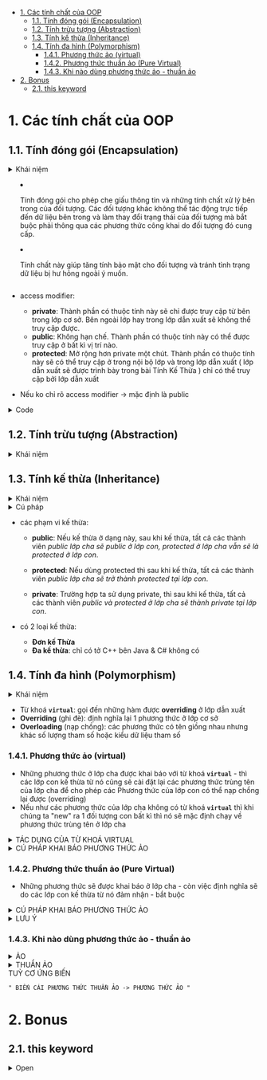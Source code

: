 - [1. Các tính chất của OOP](#1-các-tính-chất-của-oop)
  - [1.1. Tính đóng gói (Encapsulation)](#11-tính-đóng-gói-encapsulation)
  - [1.2. Tính trừu tượng (Abstraction)](#12-tính-trừu-tượng-abstraction)
  - [1.3. Tính kế thừa (Inheritance)](#13-tính-kế-thừa-inheritance)
  - [1.4. Tính đa hình (Polymorphism)](#14-tính-đa-hình-polymorphism)
    - [1.4.1. Phương thức ảo (virtual)](#141-phương-thức-ảo-virtual)
    - [1.4.2. Phương thức thuần ảo (Pure Virtual)](#142-phương-thức-thuần-ảo-pure-virtual)
    - [1.4.3. Khi nào dùng phương thức ảo - thuần ảo](#143-khi-nào-dùng-phương-thức-ảo---thuần-ảo)
- [2. Bonus](#2-bonus)
  - [2.1. this keyword](#21-this-keyword)

# 1. Các tính chất của OOP
## 1.1. Tính đóng gói (Encapsulation)

<details>
<summary> Khái niệm <summary>

- Tính đóng gói cho phép che giấu thông tin và những tính chất xử lý bên trong của đối tượng. Các đối tượng khác không thể tác động trực tiếp đến dữ liệu bên trong và làm thay đổi trạng thái của đối tượng mà bắt buộc phải thông qua các phương thức công khai do đối tượng đó cung cấp.

- Tính chất này giúp tăng tính bảo mật cho đối tượng và tránh tình trạng dữ liệu bị hư hỏng ngoài ý muốn.

</details>

- access modifier:
    + **private**: Thành phần có thuộc tính này sẽ chỉ được truy cập từ bên trong lớp cơ sở.
Bên ngoài lớp hay trong lớp dẫn xuất sẽ không thể truy cập được.
    + **public**: Không hạn chế. Thành phần có thuộc tính này có thể được truy cập ở bất kì vị trí nào.
    + **protected**: Mở rộng hơn private một chút. Thành phần có thuộc tính này sẽ có thể truy cập ở trong nội bộ lớp 
và trong lớp dẫn xuất ( lớp dẫn xuất sẽ được trình bày trong bài Tính Kế Thừa ) chỉ có thể truy cập bởi lớp dẫn xuất

- Nếu ko chỉ rõ access modifier -> mặc định là public

<details>
<summary> Code </summary>

```cpp

class Workers
{
private:
    string fullName;
    int age;
    string sex;
    string address;
    string phone;

public:
    Workers();
    void input();
    void output();
    ~Workers();
};

```

</details>


## 1.2. Tính trừu tượng (Abstraction)

<details>
<summary> Khái niệm </summary>

- Tính trừu tượng giúp loại bỏ những thứ phức tạp, không cần thiết của đối tượng và chỉ tập trung vào những gì cốt lõi, quan trọng.
- Ví dụ: 
  - Quản lý nhân viên thì chỉ cần quan tâm đến những thông tin như:
    - Họ tên
    - Ngày sinh
    - Giới tính
    - …
  - Chứ không cần phải quản lý thêm thông tin về:
    - Chiều cao
    - Cân nặng
    - Sở thích
    - Màu da
    - …

</details>

## 1.3. Tính kế thừa (Inheritance)

<details>
<summary> Khái niệm </summary>

- Đây là tính chất được sử dụng khá nhiều. Tính kế thừa cho phép xây dựng một lớp mới (lớp Con), kế thừa và tái sử dụng các thuộc tính, phương thức dựa trên lớp cũ (lớp Cha) đã có trước đó.
- Các lớp Con kế thừa toàn bộ thành phần của lớp Cha và không cần phải định nghĩa lại. Lớp Con có thể mở rộng các thành phần kế thừa hoặc bổ sung những thành phần mới.
- Ví dụ:
  - Lớp Cha là smartphone, có các thuộc tính: màu sắc, bộ nhớ, hệ điều hành…
  - Các lớp Con là iPhone, Samsung, Oppo cũng có các thuộc tính: màu sắc, bộ nhớ, hệ điều hành…

</details>

<details>
<summary> Cú pháp </summary>

```
class <tên class con> : < access modifier> <tên class cha>
```

```cpp
class child : public parent
```
- ***Nếu không chỉ rõ access modifier thì mặc định là private***

</details>

- các phạm vi kế thừa:
  - **public**: Nếu kế thừa ở dạng này, sau khi kế thừa, tất cả các thành viên *public lớp cha sẽ public ở lớp con, protected ở lớp cha vẫn sẽ là protected ở lớp con*.

  - **protected**: Nếu dùng protected thì sau khi kế thừa, tất cả các thành viên *public lớp cha sẽ trở thành protected tại lớp con*.

  - **private**: Trường hợp ta sử dụng private, thì sau khi kế thừa, tất cả các thành viên *public và protected ở lớp cha sẽ thành private tại lớp con*.

- có 2 loại kế thừa:
  - **Đơn kế Thừa**  
  - **Đa kế thừa**: chỉ có tở C++ bên Java & C# không có 


## 1.4. Tính đa hình (Polymorphism)

<details>
<summary> Khái niệm </summary>

- Tính đa hình trong lập trình OOP cho phép các đối tượng khác nhau thực thi chức năng giống nhau theo những cách khác nhau.
- Ví dụ:
  - Ở lớp smartphone, mỗi một dòng máy đều kế thừa các thành phần của lớp cha nhưng iPhone chạy trên hệ điều hành iOS, còn Samsung lại chạy trên hệ điều hành Android.
  - Chó và mèo cùng nghe mệnh lệnh “kêu đi” từ người chủ. Chó sẽ “gâu gâu” còn mèo lại kêu “meo meo”.

</details>

- Từ khoá **`virtual`**: gọi đến những hàm được **overriding** ở lớp dẫn xuất
- **Overriding** (ghi đè): định nghĩa lại 1 phương thức ở lớp cơ sở
- **Overloading** (nạp chồng): các phương thức có tên giồng nhau nhưng khác số lượng tham số hoặc kiểu dữ liệu tham số


### 1.4.1. Phương thức ảo (virtual)
- Những phương thức ở lớp cha được khai báo với từ khoá **`virtual`** - thì các lớp con kế
thừa từ nó cũng sẽ cài đặt lại các phương thức trùng tên của lớp cha để cho phép các Phương
thức của lớp con có thể nạp chồng lại được (overriding)
- Nếu như các phương thức của lớp cha không có từ khoá **`virtual`** thì khi chúng ta "new" ra 
1 đối tượng con bất kì thì nó sẽ mặc định chạy về phương thức trùng tên ở lớp cha

<details>
<summary> TÁC DỤNG CỦA TỪ KHOÁ VIRTUAL </summary>

- Nếu như các phương thức của lớp cha có khai báo từ khoá virtual thì khi new ra 1 đối tượng
con nào đó bất kì thì khi đó nó sẽ chạy vào phương thức trùng tên của lớp con đó - nó cho
chúng ta gọi lại phương thức trùng tên của lớp con

</details>

<details>
<summary> CÚ PHÁP KHAI BÁO PHƯƠNG THỨC ẢO </summary>

```
virtual<kiểu dữ liệu><tên phương thức>(các tham số truyền vào nếu có);
```

```cpp
virtual void alert() // phương thức ảo
    {
        cout << "Hello word" << endl;
    }
```

</details>

### 1.4.2. Phương thức thuần ảo (Pure Virtual)
- Những phương thức sẽ được khai báo ở lớp cha - còn việc định nghĩa sẽ do các lớp con kế thừa từ nó đảm nhận - bắt buộc

<details>
<summary> CÚ PHÁP KHAI BÁO PHƯƠNG THỨC ẢO </summary>

```
virtual<kiểu dữ liệu><tên phương thức>(các tham số truyền vào nếu có)=0;
```

```cpp
virtual void calculate() = 0; // phương thức thuần ảo
```

</details>

<details>
<summary> LƯU Ý </summary>

- Nếu ở lớp cha có các khai báo phương thức thuần ảo - thì qui tắc các lớp con nào mà kế thừa lại từ lớp cha - thì các lớp con kế thừa từ lớp cha đó bắt buộc phải đi định nghĩa lại phương thưc thuần ảo của lớp cha đó - nếu lớp con mà không định nghĩa ==> `sẽ bị lỗi`

</details>


### 1.4.3. Khi nào dùng phương thức ảo - thuần ảo

<details>
<summary> ẢO </summary>

- Dùng khi ở lớp cha **có** thông tin gì để xử lí  

</details>

<details>
<summary> THUẦN ẢO </summary>

- Dùng khi ở lớp cha **không có** thông tin để xử lí

</details>
TUỲ CƠ ỨNG BIẾN

`" BIẾN CÁI PHƯƠNG THỨC THUẦN ẢO -> PHƯƠNG THỨC ẢO "`

# 2. Bonus

## 2.1. this keyword
<details>
<summary> Open </summary>

- Dùng this là để chương trình hiểu là ta đang gọi đến member của object chứ không phải là biến thamn số của hàm:
    - Nếu biến đó không tôn tại trong phương thức mà nó lại trùng với tên thuộc tính thì mặc nhiên nó sẽ hiểu đó là thuộc tính.
    - Nếu biến đó có khai báo trong phương thức thì ta sẽ hiểu đó là biến bình thường, không phải là thuộc tính.

</details>
